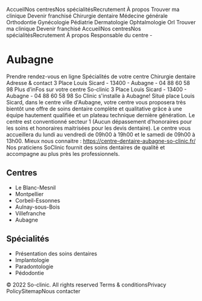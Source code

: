 AccueilNos centresNos spécialitésRecrutement À propos
Trouver ma clinique
Devenir franchisé
Chirurgie dentaire
Médecine générale
Orthodontie
Gynécologie
Pédiatrie
Dermatologie
Ophtalmologie
Orl
Trouver ma clinique
Devenir franchisé
AccueilNos centresNos spécialitésRecrutement À propos
Responsable du centre - 
# Aubagne
Prendre rendez-vous en ligne
Spécialités de votre centre
Chirurgie dentaire
Adresse & contact
3 Place Louis Sicard - 13400 - Aubagne - 04 88 60 58 98
Plus d’inFos sur votre centre So-clinic 
3 Place Louis Sicard - 13400 - Aubagne - 04 88 60 58 98
So Clinic s'installe à Aubagne! Situé place Louis Sicard, dans le centre ville d'Aubagne, votre centre vous proposera très bientôt une offre de soins dentaire complète et qualitative grâce à une équipe hautement qualifiée et un plateau technique dernière génération. Le centre est conventionné secteur 1 (Aucun dépassement d’honoraires pour les soins et honoraires maitrisées pour les devis dentaire). Le centre vous accueillera du lundi au vendredi de 09h00 à 19h00 et le samedi de 09h00 à 13h00. Mieux nous connaitre : https://centre-dentaire-aubagne-so-clinic.fr/
Nos praticiens
SoClinic fournit des soins dentaires de qualité et accompagne au plus près les professionnels.
## Centres
  * Le Blanc-Mesnil
  * Montpellier
  * Corbeil-Essonnes
  * Aulnay-sous-Bois
  * Villefranche
  * Aubagne


## Spécialités
  * Présentation des soins dentaires
  * Implantologie
  * Paradontologie
  * Pédodontie


© 2022 So-clinic. All rights reserved
Terms & conditionsPrivacy PolicySitemapNous contacter
